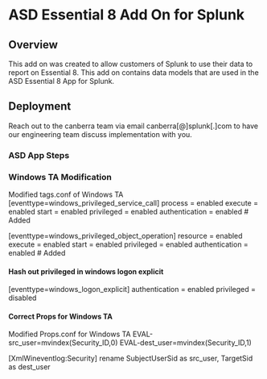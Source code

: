 # ASD Essential 8 Add On for Splunk
## Overview
This add on was created to allow customers of Splunk to use their data to report on Essential 8.  This add on contains data models that are used in the ASD Essential 8 App for Splunk.

## Deployment
Reach out to the canberra team via email canberra[@]splunk[.]com to have our engineering team discuss implementation with you.


### ASD App Steps

### Windows TA Modification
Modified tags.conf of Windows TA
[eventtype=windows_privileged_service_call]
process = enabled
execute = enabled
start = enabled
privileged = enabled
authentication = enabled # Added

[eventtype=windows_privileged_object_operation]
resource = enabled
execute = enabled
start = enabled
privileged = enabled
authentication = enabled # Added

#### Hash out privileged in windows logon explicit
[eventtype=windows_logon_explicit]
authentication = enabled
privileged = disabled

#### Correct Props for Windows TA
Modified Props.conf for Windows TA
EVAL-src_user=mvindex(Security_ID,0)
EVAL-dest_user=mvindex(Security_ID,1)

[XmlWineventlog:Security]
rename SubjectUserSid as src_user, TargetSid as dest_user







